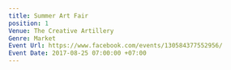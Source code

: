 ```yaml
---
title: Summer Art Fair
position: 1
Venue: The Creative Artillery
Genre: Market
Event Url: https://www.facebook.com/events/130584377552956/
Event Date: 2017-08-25 07:00:00 +07:00
---
```


